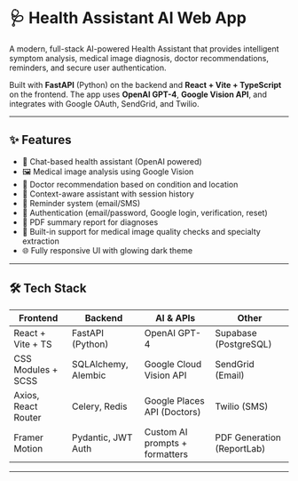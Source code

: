 # 🩺 Health Assistant AI Web App

A modern, full-stack AI-powered Health Assistant that provides intelligent symptom analysis, medical image diagnosis, doctor recommendations, reminders, and secure user authentication.

Built with **FastAPI** (Python) on the backend and **React + Vite + TypeScript** on the frontend. The app uses **OpenAI GPT-4**, **Google Vision API**, and integrates with Google OAuth, SendGrid, and Twilio.

---

## ✨ Features

- 💬 Chat-based health assistant (OpenAI powered)
- 🖼️ Medical image analysis using Google Vision
- 📍 Doctor recommendation based on condition and location
- 🧠 Context-aware assistant with session history
- 📅 Reminder system (email/SMS)
- 🔐 Authentication (email/password, Google login, verification, reset)
- 📄 PDF summary report for diagnoses
- 🧪 Built-in support for medical image quality checks and specialty extraction
- 🌐 Fully responsive UI with glowing dark theme

---

## 🛠️ Tech Stack

| Frontend              | Backend                | AI & APIs                      | Other                    |
|-----------------------|------------------------|--------------------------------|--------------------------|
| React + Vite + TS     | FastAPI (Python)       | OpenAI GPT-4                   | Supabase (PostgreSQL)    |
| CSS Modules + SCSS    | SQLAlchemy, Alembic    | Google Cloud Vision API        | SendGrid (Email)         |
| Axios, React Router   | Celery, Redis          | Google Places API (Doctors)    | Twilio (SMS)             |
| Framer Motion         | Pydantic, JWT Auth     | Custom AI prompts + formatters | PDF Generation (ReportLab)|

---


